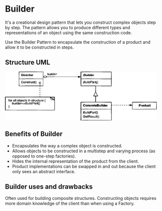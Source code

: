 # Builder

It's a creational design pattern that lets you construct complex objects step by step. The pattern allows you to produce different types and representations of an object using the same construction code.

Use the Builder Pattern to encapsulate the construction of a product and allow it to be constructed in steps.

## Structure UML

![](../../../umls/builder.jpg)

## Benefits of Builder

- Encapsulates the way a complex object is constructed.
- Allows objects to be constructed in a multistep and varying process (as opposed to one-step factories).
- Hides the internal representation of the product from the client.
- Product implementations can be swapped in and out because the client only sees an abstract interface.

## Builder uses and drawbacks

Often used for building composite structures.
Constructing objects requires more domain knowledge of the client than when using a Factory.
